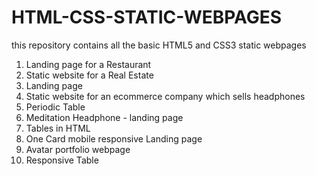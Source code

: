 # HTML-CSS-STATIC-WEBPAGES
this repository contains all the basic HTML5 and CSS3 static webpages
1. Landing page for a Restaurant
2. Static website for a Real Estate
3. Landing page
4. Static website for an ecommerce company which sells headphones
5. Periodic Table
6. Meditation Headphone - landing page
7. Tables in HTML
8. One Card mobile responsive Landing page
9. Avatar portfolio webpage
10. Responsive Table

 
